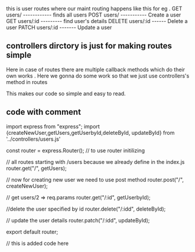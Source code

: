 this is user routes where our maint routing happens like this for eg .
GET users/ ------------ finds all users
POST users/ ----------- Create a user
GET users/:id --------- find user's details
DELETE users/:id ------ Delete a user
PATCH users/:id ------- Update a user


## controllers dirctory is just for making routes simple 
Here in case of routes there are multiple callback methods which do their own works . 
Here we gonna do some work so that we just use controllers's method in routes

This makes our code so simple and easy to read.


## code with comment 
import express from "express";
import {createNewUser,getUsers,getUserbyId,deleteById, updateById} from '../controllers/users.js'


const router = express.Router(); // to use router initilizing

// all routes starting with /users because we already define in the index.js
router.get("/", getUsers);

// now for creating new user we need to use post method
router.post("/", createNewUser);

// get users/2 => req.params
router.get("/:id", getUserbyId);

//delete the user specified by id
router.delete("/:idd", deleteById);

// update the user details
router.patch("/:idd", updateById);

export default router;

// this is added code here
